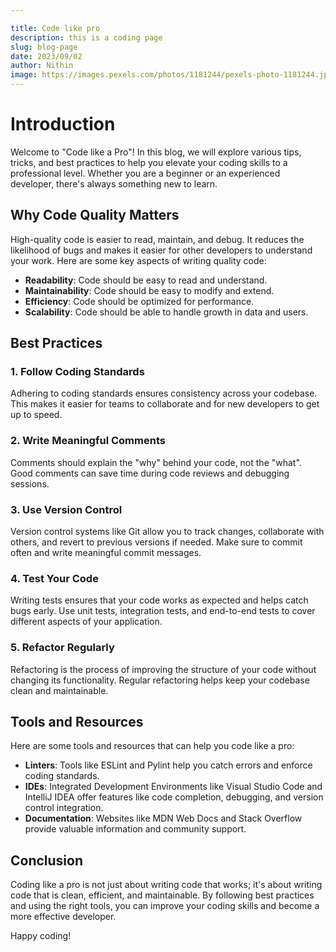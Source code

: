 ```yaml
---

title: Code like pro
description: this is a coding page
slug: blog-page
date: 2023/09/02
author: Nithin
image: https://images.pexels.com/photos/1181244/pexels-photo-1181244.jpeg?auto=compress&cs=tinysrgb&w=1260&h=750&dpr=1
---
```


# Introduction

Welcome to "Code like a Pro"! In this blog, we will explore various tips, tricks, and best practices to help you elevate your coding skills to a professional level. Whether you are a beginner or an experienced developer, there's always something new to learn.

## Why Code Quality Matters

High-quality code is easier to read, maintain, and debug. It reduces the likelihood of bugs and makes it easier for other developers to understand your work. Here are some key aspects of writing quality code:

- **Readability**: Code should be easy to read and understand.
- **Maintainability**: Code should be easy to modify and extend.
- **Efficiency**: Code should be optimized for performance.
- **Scalability**: Code should be able to handle growth in data and users.

## Best Practices

### 1. Follow Coding Standards

Adhering to coding standards ensures consistency across your codebase. This makes it easier for teams to collaborate and for new developers to get up to speed.

### 2. Write Meaningful Comments

Comments should explain the "why" behind your code, not the "what". Good comments can save time during code reviews and debugging sessions.

### 3. Use Version Control

Version control systems like Git allow you to track changes, collaborate with others, and revert to previous versions if needed. Make sure to commit often and write meaningful commit messages.

### 4. Test Your Code

Writing tests ensures that your code works as expected and helps catch bugs early. Use unit tests, integration tests, and end-to-end tests to cover different aspects of your application.

### 5. Refactor Regularly

Refactoring is the process of improving the structure of your code without changing its functionality. Regular refactoring helps keep your codebase clean and maintainable.

## Tools and Resources

Here are some tools and resources that can help you code like a pro:

- **Linters**: Tools like ESLint and Pylint help you catch errors and enforce coding standards.
- **IDEs**: Integrated Development Environments like Visual Studio Code and IntelliJ IDEA offer features like code completion, debugging, and version control integration.
- **Documentation**: Websites like MDN Web Docs and Stack Overflow provide valuable information and community support.

## Conclusion

Coding like a pro is not just about writing code that works; it's about writing code that is clean, efficient, and maintainable. By following best practices and using the right tools, you can improve your coding skills and become a more effective developer.

Happy coding!